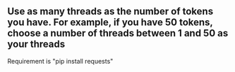 Use as many threads as the number of tokens you have. For example, if you have 50 tokens, choose a number of threads between 1 and 50 as your threads
--------------------------------------------------------------------------------------------------------------------------------------------------------------------------------------------------------------------------------------------------------------------------------
Requirement is "pip install requests"
